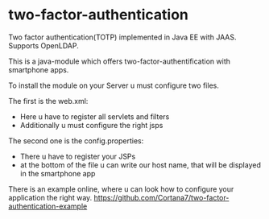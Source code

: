 # two-factor-authentication
Two factor authentication(TOTP) implemented in Java EE with JAAS. Supports OpenLDAP.

This is a java-module which offers two-factor-authentification with smartphone apps.

To install the module on your Server u must configure two files.

The first is the web.xml:
  - Here u have to register all servlets and filters
  - Additionally u must configure the right jsps
  
The second one is the config.properties:
  - There u have to register your JSPs
  - at the bottom of the file u can write our host name, that will be displayed in the smartphone app

There is an example online, where u can look how to configure your application the right way.
https://github.com/Cortana7/two-factor-authentication-example

